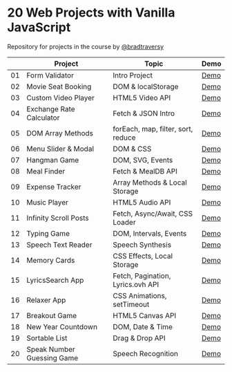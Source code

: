 # 20 Web Projects with Vanilla JavaScript

Repository for projects in the course by [@bradtraversy](https://github.com/bradtraversy)

|     | Project                    | Topic                              | Demo                                                                               |
| --- | -------------------------- | ---------------------------------- | ---------------------------------------------------------------------------------- |
| 01  | Form Validator             | Intro Project                      | [Demo](https://raubaca.github.io/20-projects-vanilla-js/form-validator/)           |
| 02  | Movie Seat Booking         | DOM & localStorage                 | [Demo](https://raubaca.github.io/20-projects-vanilla-js/movie-seat-booking/)       |
| 03  | Custom Video Player        | HTML5 Video API                    | [Demo](https://raubaca.github.io/20-projects-vanilla-js/custom-video-player/)      |
| 04  | Exchange Rate Calculator   | Fetch & JSON Intro                 | [Demo](https://raubaca.github.io/20-projects-vanilla-js/exchange-rate-calculator/) |
| 05  | DOM Array Methods          | forEach, map, filter, sort, reduce | [Demo](https://raubaca.github.io/20-projects-vanilla-js/dom-array-methods/)        |
| 06  | Menu Slider & Modal        | DOM & CSS                          | [Demo](https://raubaca.github.io/20-projects-vanilla-js/menu-slider-modal/)        |
| 07  | Hangman Game               | DOM, SVG, Events                   | [Demo](https://raubaca.github.io/20-projects-vanilla-js/hangman-game/)             |
| 08  | Meal Finder                | Fetch & MealDB API                 | [Demo](https://raubaca.github.io/20-projects-vanilla-js/meal-finder/)              |
| 09  | Expense Tracker            | Array Methods & Local Storage      | [Demo](https://raubaca.github.io/20-projects-vanilla-js/expense-tracker/)          |
| 10  | Music Player               | HTML5 Audio API                    | [Demo](https://raubaca.github.io/20-projects-vanilla-js/music-player/)             |
| 11  | Infinity Scroll Posts      | Fetch, Async/Await, CSS Loader     | [Demo](https://raubaca.github.io/20-projects-vanilla-js/infinity-scroll-posts/)    |
| 12  | Typing Game                | DOM, Intervals, Events             | [Demo](https://raubaca.github.io/20-projects-vanilla-js/typing-game/)              |
| 13  | Speech Text Reader         | Speech Synthesis                   | [Demo](https://raubaca.github.io/20-projects-vanilla-js/speech-text-reader/)       |
| 14  | Memory Cards               | CSS Effects, Local Storage         | [Demo](https://raubaca.github.io/20-projects-vanilla-js/memory-cards/)             |
| 15  | LyricsSearch App           | Fetch, Pagination, Lyrics.ovh API  | [Demo](https://raubaca.github.io/20-projects-vanilla-js/lyrics-search/)            |
| 16  | Relaxer App                | CSS Animations, setTimeout         | [Demo](https://raubaca.github.io/20-projects-vanilla-js/relaxer/)                  |
| 17  | Breakout Game              | HTML5 Canvas API                   | [Demo](https://raubaca.github.io/20-projects-vanilla-js/breakout-game/)            |
| 18  | New Year Countdown         | DOM, Date & Time                   | [Demo](https://raubaca.github.io/20-projects-vanilla-js/new-year-countdown/)       |
| 19  | Sortable List              | Drag & Drop API                    | [Demo](https://raubaca.github.io/20-projects-vanilla-js/sortable-list/)            |
| 20  | Speak Number Guessing Game | Speech Recognition                 | [Demo](https://raubaca.github.io/20-projects-vanilla-js/speak-number-guess/)       |
